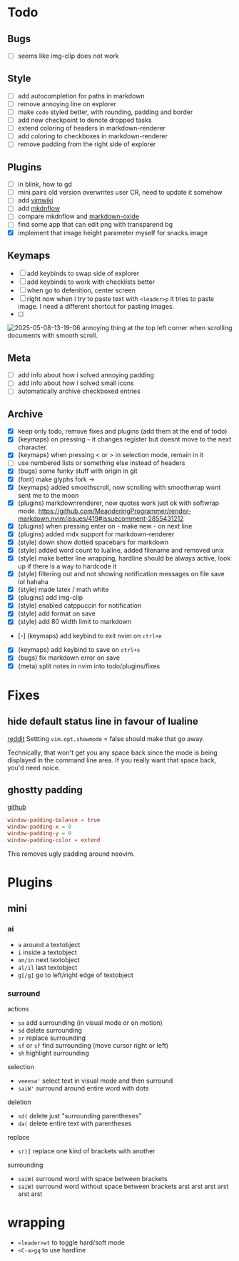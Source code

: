 # Todo

## Bugs

- [ ] seems like img-clip does not work

## Style

- [ ] add autocompletion for paths in markdown
- [ ] remove annoying line on explorer
- [ ] make `code` styled better, with rounding, padding and border
- [ ] add new checkpoint to denote dropped tasks
- [ ] extend coloring of headers in markdown-renderer
- [ ] add coloring to checkboxes in markdown-renderer
- [ ] remove padding from the right side of explorer

## Plugins

- [ ] in blink, how to gd 
- [ ] mini.pairs old version overwrites user CR, need to update it somehow
- [ ] add [vimwiki](https://github.com/vimwiki/vimwiki)
- [ ] add
  [mkdnflow](https://github.com/jakewvincent/mkdnflow.nvim?tab=readme-ov-file)
- [ ] compare mkdnflow and
  [markdown-oxide](https://github.com/Feel-ix-343/markdown-oxide)
- [ ] find some app that can edit png with transparend bg
- [x] implement that image height parameter myself for snacks.image

## Keymaps

- [ ] add keybinds to swap side of explorer
- [ ] add keybinds to work with checklists better
- [ ] when go to defenition, center screen
- [ ] right now when i try to paste text with `<leader>p` it tries to paste image. I need a different shortcut for pasting images.
- [ ]
![2025-05-08-13-19-06](../assets/2025-05-08-13-19-06.png)
annoying thing at the top left corner when scrolling documents with smooth scroll.

## Meta

- [ ] add info about how i solved annoying padding
- [ ] add info about how i solved small icons
- [ ] automatically archive checkboxed entries

## Archive

- [x] keep only todo, remove fixes and plugins (add them at the end of todo)
- [x] (keymaps) on pressing `~` it changes register but doesnt move to the next character.
- [x] (keymaps) when pressing < or > in selection mode, remain in it
- [ ] use numbered lists or something else instead of headers
- [x] (bugs) some funky stuff with origin in git
- [x] (font) make glyphs fork ->
- [x] (keymaps) added smoothscroll, now scrolling with smoothwrap wont sent me to the moon
- [x] (plugins) markdownrenderer, now quotes work just ok with softwrap mode. https://github.com/MeanderingProgrammer/render-markdown.nvim/issues/419#issuecomment-2855431212
- [x] (plugins) when pressing enter on - make new - on next line
- [x] (plugins) added mdx support for markdown-renderer
- [x] (style) down show dotted spacebars for markdown
- [x] (style) added word count to lualine, added filename and removed unix
- [x] (style) make better line wrapping, hardline should be always active, look
  up if there is a way to hardcode it
- [x] (style) filtering out and not showing notification messages on file save
  lol hahaha
- [x] (style) made latex / math white
- [x] (plugins) add img-clip
- [x] (style) enabled catppuccin for notification
- [x] (style) add format on save
- [x] (style) add 80 width limit to markdown
- [-] (keymaps) add keybind to exit nvim on `ctrl+e`
- [x] (keymaps) add keybind to save on `ctrl+s`
- [x] (bugs) fix markdown error on save
- [x] (meta) split notes in nvim into todo/plugins/fixes

# Fixes

## hide default status line in favour of lualine

[reddit](https://www.reddit.com/r/neovim/comments/1gg478d/cant_figure_out_how_to_hide_default_status_line/)
Settting `vim.opt.showmode` = false should make that go away.

Technically, that won't get you any space back since the mode is being displayed in the command line area. If you really want that space back, you'd need noice.

## ghostty padding

[github](https://github.com/ghostty-org/ghostty/discussions/3716)

```toml
window-padding-balance = true
window-padding-x = 0
window-padding-y = 0
window-padding-color = extend
```
This removes ugly padding around neovim.

# Plugins

## mini

### ai

- `a` around a textobject
- `i` inside a textobject
- `an/in` next textobject
- `al/il` last textobject
- `g[/g]` go to left/right edge of textobject

### surround

actions
- `sa` add surrounding (in visual mode or on motion)
- `sd` delete surrounding
- `sr` replace surrounding
- `sf` or `sF` find surrounding (move cursor right or left)
- `sh` highlight surrounding

selection
- `veeesa'` select text in visual mode and then surround 
- `saiW'` surround around entire word with dots

deletion
- `sd(` delete just "surrounding parentheses"
- `da(` delete entire text with parentheses

replace
- `sr)]` replace one kind of brackets with another

surrounding
- `saiW(` surround word with space between brackets
- `saiW)` surround word without space between brackets arst arst arst arst arst
  arst 

# wrapping

- `<leader>wt` to toggle hard/soft mode
- `<C-a>gq` to use hardline
